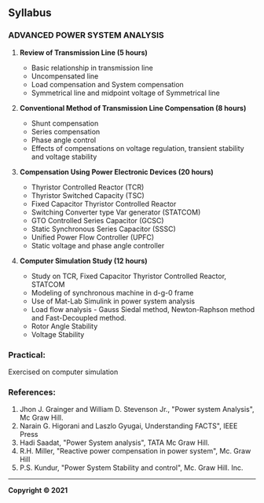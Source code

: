 ## Syllabus

### **ADVANCED POWER SYSTEM ANALYSIS**

1. **Review of Transmission Line (5 hours)**
    * Basic relationship in transmission line
    * Uncompensated line
    * Load compensation and System compensation
    * Symmetrical line and midpoint voltage of Symmetrical line

2. **Conventional Method of Transmission Line Compensation (8 hours)**
    * Shunt compensation
    * Series compensation
    * Phase angle control
    * Effects of compensations on voltage regulation, transient stability and voltage stability

3. **Compensation Using Power Electronic Devices (20 hours)**
    * Thyristor Controlled Reactor (TCR)
    * Thyristor Switched Capacity (TSC)
    * Fixed Capacitor Thyristor Controlled Reactor
    * Switching Converter type Var generator (STATCOM)
    * GTO Controlled Series Capacitor (GCSC)
    * Static Synchronous Series Capacitor (SSSC)
    * Unified Power Flow Controller (UPFC)
    * Static voltage and phase angle controller

4. **Computer Simulation Study (12 hours)**
    * Study on TCR, Fixed Capacitor Thyristor Controlled Reactor, STATCOM
    * Modeling of synchronous machine in d-g-0 frame
    * Use of Mat-Lab Simulink in power system analysis
    * Load flow analysis - Gauss Siedal method, Newton-Raphson method and Fast-Decoupled method.
    * Rotor Angle Stability
    * Voltage Stability

### **Practical:**
Exercised on computer simulation

### **References:**

1. Jhon J. Grainger and William D. Stevenson Jr., "Power system Analysis", Mc Graw Hill.
2. Narain G. Higorani and Laszlo Gyugai, Understanding FACTS", IEEE Press
3. Hadi Saadat, "Power System analysis", TATA Mc Graw Hill.
4. R.H. Miller, "Reactive power compensation in power system", Mc. Graw Hill
5. P.S. Kundur, "Power System Stability and control", Mc. Graw Hill. Inc.

***

**Copyright © 2021** 
